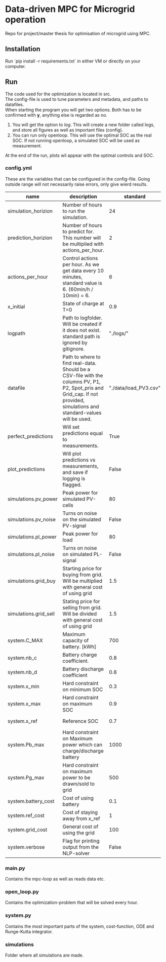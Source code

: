 # Data-driven MPC for Microgrid operation
Repo for project/master thesis for optimisation of microgrid using MPC.

## Installation
Run ´pip install -r requirements.txt´ in either VM or directly on your computer.

## Run
The code used for the optimization is located in src.  
The config-file is used to tune parameters and metadata, and paths to datafiles.  
When starting the program you will get two options. Both has to be confirmed with **y**, anything else is regarded as no.

1. You will get the option to *log*. This will create a new folder called logs, and store all figures as well as important files (config).
2. You can run only openloop. This will use the optimal SOC as the real SOC. If not running openloop, a simulated SOC will be used as measurement.

At the end of the run, plots wil appear with the optimal controls and SOC.

### config.yml
These are the variables that can be configured in the config-file. Going outside range will not necessarily raise errors, only give wierd results.

| name 	| description 	| standard 	| range 	|
|-	|-	|-	|-	|
| simulation_horizion  	| Number of hours to run the simulation.	| 24	| [1,-) 	|
| prediction_horizion  	| Number of hours to predict for. This number will be multiplied with actions_per_hour. | 2	| [1,-) 	|
| actions_per_hour 	| Control actions per hour. As we get data every 10 minutes, standard value is 6. (60min/h / 10min) = 6.  	| 6 	| [1-10] 	|
| x_initial 	| State of charge at T=0 	| 0.9 	| [x_min-x_max] 	|
| logpath 	| Path to logfolder. Will be created if it does not exist.  standard path is ignored by gitignore. 	| "./logs/" 	| -- 	|
| datafile 	| Path to where to find real-data. Should be a CSV-file with the columns PV, P1, P2, Spot_pris and Grid_cap. If not provided, simulations and standard-values will be used. 	| "./data/load_PV3.csv" 	|  	|
| perfect_predictions 	| Will set predictions equal to measurements. 	| True 	| True, False 	|
| plot_predictions 	| Will plot predictions vs measurements, and save if logging is flagged. 	| False 	| True, False 	|
| simulations.pv_power 	| Peak power for simulated PV-cells 	| 80 	| [0, -) 	|
| simulations.pv_noise 	| Turns on noise on the simulated PV-signal 	| False 	| True, False 	|
| simulations.pl_power 	| Peak power for load 	| 80 	| [0, -) 	|
| simulations.pl_noise 	| Turns on noise on simulated PL-signal 	| False 	| [0, -) 	|
| simulations.grid_buy 	| Starting price for buying from grid.  Will be multiplied with general cost of using grid 	| 1.5 	| [0, -) 	|
| simulations.grid_sell 	| Stating price for selling from grid. Will be divided with general cost of using grid 	| 1.5 	| [0, -) 	|
| system.C_MAX 	| Maximum capacity of battery. [kWh] 	| 700 	| [0, -) 	|
| system.nb_c 	| Battery charge coefficient. 	| 0.8 	| [0, 1] 	|
| system.nb_d 	| Battery discharge coefficient 	| 0.8 	| [0, 1] 	|
| system.x_min 	| Hard constraint on minimum SOC 	| 0.3 	| [0, 1] 	|
| system.x_max 	| Hard constraint on maximum SOC 	| 0.9 	| [0, 1] 	|
| system.x_ref 	| Reference SOC 	| 0.7 	| [x_min, x_max] 	|
| system.Pb_max 	| Hard constraint on Maximum power which can charge/discharge battery 	| 1000 	| [0, -) 	|
| system.Pg_max 	| Hard constraint on maximum power to be drawn/sold to grid 	| 500 	| [0, -) 	|
| system.battery_cost 	| Cost of using battery 	| 0.1 	| [0, -) 	|
| system.ref_cost 	| Cost of staying away from x_ref 	| 1 	| [0, -) 	|
| system.grid_cost 	| General cost of using the grid 	| 100 	| [0, -) 	|
| system.verbose 	| Flag for printing output from the NLP-solver 	| False 	| True, False 	|

### main.py
Contains the mpc-loop as well as reads data etc.

### open_loop.py
Contains the optimization-problem that will be solved every hour.

### system.py
Contains the most important parts of the system, cost-function, ODE and Runge-Kutta integrator.

### simulations
Folder where all simulations are made.



